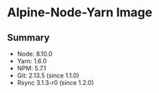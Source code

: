 # Alpine-Node-Yarn Image

## Summary

* Node: 8.10.0
* Yarn: 1.6.0
* NPM:  5.7.1
* Git:  2.13.5 (since 1.1.0)
* Rsync 3.1.3-r0 (since 1.2.0)
